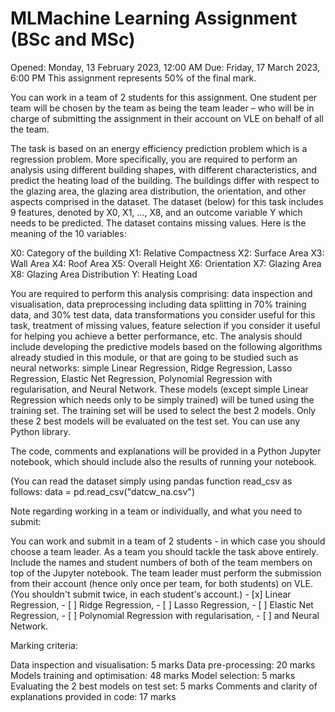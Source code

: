 # MLMachine Learning Assignment (BSc and MSc)
Opened: Monday, 13 February 2023, 12:00 AM
Due: Friday, 17 March 2023, 6:00 PM
This assignment represents 50% of the final mark.

You can work in a team of 2 students for this assignment. One student per team will be chosen by the team as being the team leader – who will be in charge of submitting the assignment in their account on VLE on behalf of all the team. 

The task is based on an energy efficiency prediction problem which is a regression problem. More specifically, you are required to perform an analysis using different building shapes, with different characteristics, and predict the heating load of the building. The buildings differ with respect to the glazing area, the glazing area distribution, the orientation, and other aspects comprised in the dataset.
The dataset (below) for this task includes 9 features, denoted by X0, X1, ..., X8, and an outcome variable Y which needs to be predicted. The dataset contains missing values. Here is the meaning of the 10 variables:

X0:  Category of the building
X1: Relative Compactness
X2: Surface Area
X3: Wall Area
X4: Roof Area
X5: Overall Height
X6: Orientation
X7: Glazing Area
X8: Glazing Area Distribution
Y: Heating Load

You are required to perform this analysis comprising: data inspection and visualisation, data preprocessing including data splitting in 70% training data, and 30% test data, data transformations you consider useful for this task, treatment of missing values, feature selection if you consider it useful for helping you achieve a better performance, etc. The analysis should include developing the predictive models based on the following algorithms already studied in this module, or that are going to be studied such as neural networks: simple Linear Regression, Ridge Regression, Lasso Regression, Elastic Net Regression, Polynomial Regression with regularisation, and Neural Network. These models (except simple Linear Regression which needs only to be simply trained) will be tuned using the training set. The training set will be used to select the best 2 models. Only these 2 best models will be evaluated on the test set. You can use any Python library.

The code, comments and explanations will be provided in a Python Jupyter notebook, which should include also the results of running your notebook.

(You can read the dataset simply using pandas function read_csv as follows: data = pd.read_csv("datcw_na.csv")

Note regarding working in a team or individually, and what you need to submit:

You can work and submit in a team of 2 students - in which case you should choose a team leader.  As a team you should tackle the task above entirely. Include the names and student numbers of both of the team members on top of the Jupyter notebook. The team leader must perform the submission from their account (hence only once per team, for both students) on VLE. (You shouldn't submit twice, in each student's account.)
    - [x] Linear Regression,
    - [ ] Ridge Regression,
    - [ ] Lasso Regression,
    - [ ] Elastic Net Regression,
    - [ ] Polynomial Regression with regularisation,
    - [ ] and Neural Network.

Marking criteria:

Data inspection and visualisation: 5 marks 
Data pre-processing: 20 marks 
Models training and optimisation: 48 marks
Model selection: 5 marks 
Evaluating the 2 best models on test set: 5 marks 
Comments and clarity of explanations provided in code: 17 marks
